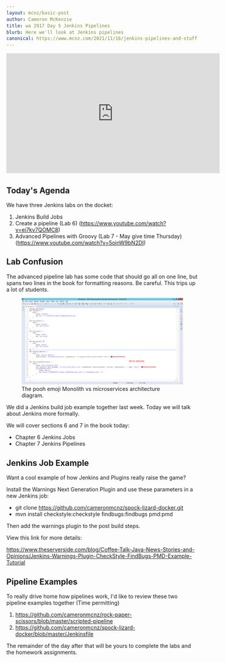 ```yaml
---
layout: mcnz/basic-post
author: Cameron McKenzie
title: wa 2917 Day 5 Jenkins Pipelines
blurb: Here we'll look at Jenkins pipelines
canonical: https://www.mcnz.com/2021/11/16/jenkins-pipelines-and-stuff.html
---
```

<iframe width="560" height="315" src="https://www.youtube.com/embed/ei7kv7QOMC8" frameborder="0" allow="accelerometer; autoplay; clipboard-write; encrypted-media; gyroscope; picture-in-picture" allowfullscreen></iframe>

Today's Agenda
--------------

We have three Jenkins labs on the docket:

1. Jenkins Build Jobs
2. Create a pipeline (Lab 6) (https://www.youtube.com/watch?v=ei7kv7QOMC8)
3. Advanced Pipelines with Groovy (Lab 7 - May give time Thursday) (https://www.youtube.com/watch?v=5oinW9bN2DI)

Lab Confusion
-------------

The advanced pipeline lab has some code that should go all on one line, but spans two lines in the book for formatting reasons. Be careful. This trips up a lot of students.

<figure class="figure">
  <img src='/images/groovy-image.png' alt="Microservices Monoliths pooh" class="img-fluid mx-auto d-block img-thumbnail rounded " >
  <figcaption class="figure-caption">The pooh emoji Monolith vs microservices architecture diagram.</figcaption>
</figure>

We did a Jenkins build job example together last week. Today we will talk about Jenkins more formally.

We will cover sections 6 and 7 in the book today:

- Chapter 6 Jenkins Jobs
- Chapter 7 Jenkins Pipelines

Jenkins Job Example
-------------------

Want a cool example of how Jenkins and Plugins really raise the game? 

Install the Warnings Next Generation Plugin and use these parameters in a new Jenkins job:

- git clone https://github.com/cameronmcnz/spock-lizard-docker.git
- mvn install checkstyle:checkstyle findbugs:findbugs pmd:pmd

Then add the warnings plugin to the post build steps. 

View this link for more details:

https://www.theserverside.com/blog/Coffee-Talk-Java-News-Stories-and-Opinions/Jenkins-Warnings-Plugin-CheckStyle-FindBugs-PMD-Example-Tutorial

Pipeline Examples
-----------------

To really drive home how pipelines work, I'd like to review these two pipeline examples together (Time permitting)

1. https://github.com/cameronmcnz/rock-paper-scissors/blob/master/scripted-pipeline
2. https://github.com/cameronmcnz/spock-lizard-docker/blob/master/Jenkinsfile

The remainder of the day after that will be yours to complete the labs and the homework assignments.


